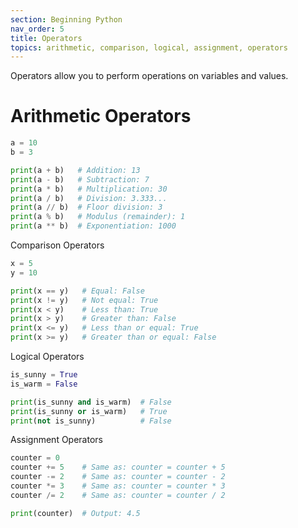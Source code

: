 ```yaml
---
section: Beginning Python
nav_order: 5
title: Operators
topics: arithmetic, comparison, logical, assignment, operators
---
```


Operators allow you to perform operations on variables and values.

# Arithmetic Operators

```python
a = 10
b = 3

print(a + b)   # Addition: 13
print(a - b)   # Subtraction: 7
print(a * b)   # Multiplication: 30
print(a / b)   # Division: 3.333...
print(a // b)  # Floor division: 3
print(a % b)   # Modulus (remainder): 1
print(a ** b)  # Exponentiation: 1000
```

Comparison Operators

```python
x = 5
y = 10

print(x == y)   # Equal: False
print(x != y)   # Not equal: True
print(x < y)    # Less than: True
print(x > y)    # Greater than: False
print(x <= y)   # Less than or equal: True
print(x >= y)   # Greater than or equal: False
```

Logical Operators

```python
is_sunny = True
is_warm = False

print(is_sunny and is_warm)  # False
print(is_sunny or is_warm)   # True
print(not is_sunny)          # False
```

Assignment Operators

```python
counter = 0
counter += 5    # Same as: counter = counter + 5
counter -= 2    # Same as: counter = counter - 2
counter *= 3    # Same as: counter = counter * 3
counter /= 2    # Same as: counter = counter / 2

print(counter)  # Output: 4.5
```
